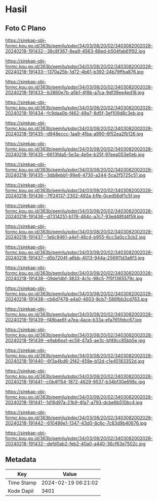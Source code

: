 # Hasil

## Foto C Plano

https://sirekap-obj-formc.kpu.go.id/363b/pemilu/pdpr/34/03/08/20/02/3403082002028-20240218-191432--38c8f367-8ea9-4563-88ed-b504fab61f92.jpg

https://sirekap-obj-formc.kpu.go.id/363b/pemilu/pdpr/34/03/08/20/02/3403082002028-20240218-191433--1370a25b-1d72-4b61-b392-24b79ffba876.jpg

https://sirekap-obj-formc.kpu.go.id/363b/pemilu/pdpr/34/03/08/20/02/3403082002028-20240218-191433--b3860e7b-a5b1-4f8b-a7ca-9df39ee4ed18.jpg

https://sirekap-obj-formc.kpu.go.id/363b/pemilu/pdpr/34/03/08/20/02/3403082002028-20240218-191434--fc9daa0b-f462-49a7-8d5f-3ef109d8c3eb.jpg

https://sirekap-obj-formc.kpu.go.id/363b/pemilu/pdpr/34/03/08/20/02/3403082002028-20240218-191435--d948eccc-1aa9-4fba-a990-6f52ea2fb126.jpg

https://sirekap-obj-formc.kpu.go.id/363b/pemilu/pdpr/34/03/08/20/02/3403082002028-20240218-191435--6613fda5-5e3a-4e5e-b25f-97eea053e0eb.jpg

https://sirekap-obj-formc.kpu.go.id/363b/pemilu/pdpr/34/03/08/20/02/3403082002028-20240218-191435--3db8ebb1-99e6-4730-a244-5ca2f5725c51.jpg

https://sirekap-obj-formc.kpu.go.id/363b/pemilu/pdpr/34/03/08/20/02/3403082002028-20240218-191436--7ff24137-2302-492a-b1fe-0ced56df1c5f.jpg

https://sirekap-obj-formc.kpu.go.id/363b/pemilu/pdpr/34/03/08/20/02/3403082002028-20240218-191436--d7314251-b178-464c-a7c7-93ed48fd4f59.jpg

https://sirekap-obj-formc.kpu.go.id/363b/pemilu/pdpr/34/03/08/20/02/3403082002028-20240218-191437--1e6c9461-a4e1-46c4-b955-6cc3a0cc3cb2.jpg

https://sirekap-obj-formc.kpu.go.id/363b/pemilu/pdpr/34/03/08/20/02/3403082002028-20240218-191437--d5b7204f-a6bb-4013-944a-256911d3a6f3.jpg

https://sirekap-obj-formc.kpu.go.id/363b/pemilu/pdpr/34/03/08/20/02/3403082002028-20240218-191438--09de1dbf-3833-4c1c-98c5-7f5f1365579c.jpg

https://sirekap-obj-formc.kpu.go.id/363b/pemilu/pdpr/34/03/08/20/02/3403082002028-20240218-191438--cb6d7478-a4a0-4603-8cb7-586fbb3cd763.jpg

https://sirekap-obj-formc.kpu.go.id/363b/pemilu/pdpr/34/03/08/20/02/3403082002028-20240218-191439--f48bae6f-a7ea-4ace-b33a-efa765febc67.jpg

https://sirekap-obj-formc.kpu.go.id/363b/pemilu/pdpr/34/03/08/20/02/3403082002028-20240218-191439--e9ab6ea1-ec58-47a5-ae3c-bf49cc85bb5e.jpg

https://sirekap-obj-formc.kpu.go.id/363b/pemilu/pdpr/34/03/08/20/02/3403082002028-20240218-191440--6f3a4bd6-2f42-459e-b12d-c1e45183352d.jpg

https://sirekap-obj-formc.kpu.go.id/363b/pemilu/pdpr/34/03/08/20/02/3403082002028-20240218-191441--c0b4f154-1872-4629-9537-b34bf30e698c.jpg

https://sirekap-obj-formc.kpu.go.id/363b/pemilu/pdpr/34/03/08/20/02/3403082002028-20240218-191441--1d16d97a-21b9-4fa7-a793-dcbe6b510bc4.jpg

https://sirekap-obj-formc.kpu.go.id/363b/pemilu/pdpr/34/03/08/20/02/3403082002028-20240218-191442--610486e1-1347-43d0-8c6c-7c83d9b40676.jpg

https://sirekap-obj-formc.kpu.go.id/363b/pemilu/pdpr/34/03/08/20/02/3403082002028-20240218-191432--defd0ab2-feb2-40a0-a440-36cf63e7502c.jpg


## Metadata

| Key        | Value               |
| ---------- | ------------------- |
| Time Stamp | 2024-02-19 06:21:02 |
| Kode Dapil | 3401                |



